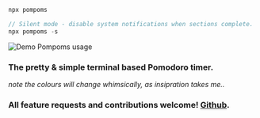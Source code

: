 ```javascript
npx pompoms
```

```javascript
// Silent mode - disable system notifications when sections complete.
npx pompoms -s
```

![Demo Pompoms usage](https://github.com/jacksbrand/pompoms/blob/main/img/demo.png?raw=true)

### The pretty & simple terminal based Pomodoro timer.

_note the colours will change whimsically, as insipration takes me.._

### All feature requests and contributions welcome! [Github](https://github.com/jacksbrand/pompoms).
